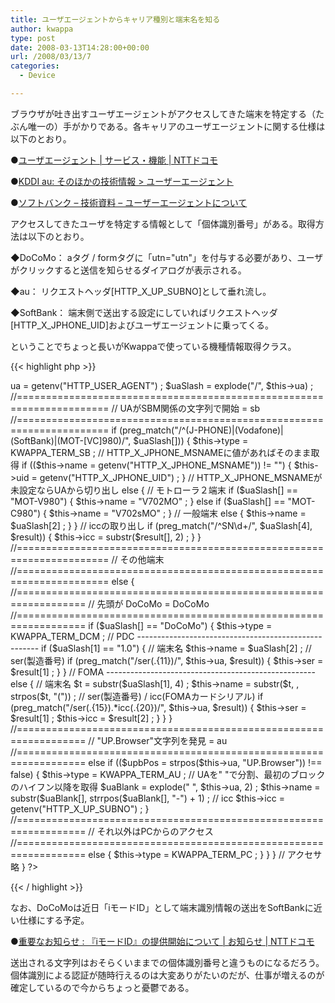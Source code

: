 ```yaml
---
title: ユーザエージェントからキャリア種別と端末名を知る
author: kwappa
type: post
date: 2008-03-13T14:28:00+00:00
url: /2008/03/13/7
categories:
  - Device

---
```

ブラウザが吐き出すユーザエージェントがアクセスしてきた端末を特定する（たぶん唯一の）手がかりである。各キャリアのユーザエージェントに関する仕様は以下のとおり。

●[ユーザエージェント | サービス・機能 | NTTドコモ][1]

●[KDDI au: そのほかの技術情報 > ユーザーエージェント][2]

●[ソフトバンク &#8211; 技術資料 &#8211; ユーザーエージェントについて][3]

アクセスしてきたユーザを特定する情報として「個体識別番号」がある。取得方法は以下のとおり。

◆DoCoMo：
aタグ / formタグに「utn="utn"」を付与する必要があり、ユーザがクリックすると送信を知らせるダイアログが表示される。

◆au：
リクエストヘッダ[HTTP\_X\_UP_SUBNO]として垂れ流し。

◆SoftBank：
端末側で送出する設定にしていればリクエストヘッダ[HTTP\_X\_JPHONE_UID]およびユーザエージェントに乗ってくる。

ということでちょっと長いがKwappaで使っている機種情報取得クラス。

{{< highlight php >}}
<?php
/**
*  端末情報クラス
*/
class MobileUtil
{
    private $type = "" ;        // キャリア種別("dcm"とか)
    private $name = "" ;        // 端末名("J-SH02"とか)
    private $icc  = "" ;        // icc : au / SB / FOMA
    private $ser  = "" ;        // ser : DoCoMoのみ
    private $ua   = "" ;        // ユーザエージェント
    public function __construct()
    {
        // ユーザエージェントを控える
        $this->ua = getenv("HTTP_USER_AGENT") ;
        $uaSlash = explode("/", $this->ua) ;
        //======================================================================
        // UAがSBM関係の文字列で開始 = sb
        //======================================================================
        if (preg_match("/^(J-PHONE)|(Vodafone)|(SoftBank)|(MOT-[VC]980)/", $uaSlash[]))
        {
            $this->type = KWAPPA_TERM_SB ;
            // HTTP_X_JPHONE_MSNAMEに値があればそのまま取得
            if (($this->name = getenv("HTTP_X_JPHONE_MSNAME")) != "")
            {
                $this->uid  = getenv("HTTP_X_JPHONE_UID") ;
            }
            // HTTP_X_JPHONE_MSNAMEが未設定ならUAから切り出し
            else
            {
                // モトローラ２端末
                if ($uaSlash[] == "MOT-V980")
                {
                    $this->name = "V702MO" ;
                }
                else if ($uaSlash[] == "MOT-C980")
                {
                    $this->name = "V702sMO" ;
                }
                // 一般端末
                else
                {
                    $this->name = $uaSlash[2] ;
                }
            }
            // iccの取り出し
            if (preg_match("/^SN\d+/", $uaSlash[4], $result))
            {
                $this->icc = substr($result[], 2) ;
            }
        }
        //======================================================================
        // その他端末
        //======================================================================
        else
        {
            //==================================================================
            // 先頭が DoCoMo = DoCoMo
            //==================================================================
            if ($uaSlash[] == "DoCoMo")
            {
                $this->type = KWAPPA_TERM_DCM ;
                // PDC -----------------------------------------------------
                if ($uaSlash[1] == "1.0")
                {
                    // 端末名
                    $this->name = $uaSlash[2] ;
                    // ser(製造番号)
                    if (preg_match("/ser(.{11})/", $this->ua, $result))
                    {
                        $this->ser = $result[1] ;
                    }
                }
                // FOMA ----------------------------------------------------
                else
                {
                    // 端末名
                    $t = substr($uaSlash[1], 4) ;
                    $this->name = substr($t, , strpos($t, "(")) ;
                    // ser(製造番号) / icc(FOMAカードシリアル)
                    if (preg_match("/ser(.{15}).*icc(.{20})/", $this->ua, $result))
                    {
                        $this->ser = $result[1] ;
                        $this->icc = $result[2] ;
                    }
                }
            }
            //==================================================================
            // "UP.Browser"文字列を発見 = au
            //==================================================================
            else if (($upbPos = strpos($this->ua, "UP.Browser")) !== false)
            {
                $this->type = KWAPPA_TERM_AU ;
                // UAを" "で分割、最初のブロックのハイフン以降を取得
                $uaBlank = explode(" ", $this->ua, 2) ;
                $this->name = substr($uaBlank[], strrpos($uaBlank[], "-") + 1) ;
                // icc
                $this->icc = getenv("HTTP_X_UP_SUBNO") ;
            }
            //==================================================================
            // それ以外はPCからのアクセス
            //==================================================================
            else
            {
                $this->type = KWAPPA_TERM_PC ;
            }
        }
    }
    // アクセサ略
}
?>
{{< / highlight >}}

なお、DoCoMoは近日「iモードID」として端末識別情報の送出をSoftBankに近い仕様にする予定。

●[重要なお知らせ : 『iモードID』の提供開始について | お知らせ | NTTドコモ
][4]

送出される文字列はおそらくいままでの個体識別番号と違うものになるだろう。個体識別による認証が随時行えるのは大変ありがたいのだが、仕事が増えるのが確定しているので今からちょっと憂鬱である。

 [1]: http://www.nttdocomo.co.jp/service/imode/make/content/html/useragent/index.html
 [2]: http://www.au.kddi.com/ezfactory/tec/spec/4_4.html
 [3]: http://developers.softbankmobile.co.jp/dp/tool_dl/web/useragent.php
 [4]: http://www.nttdocomo.co.jp/info/notice/page/080228_00.html
